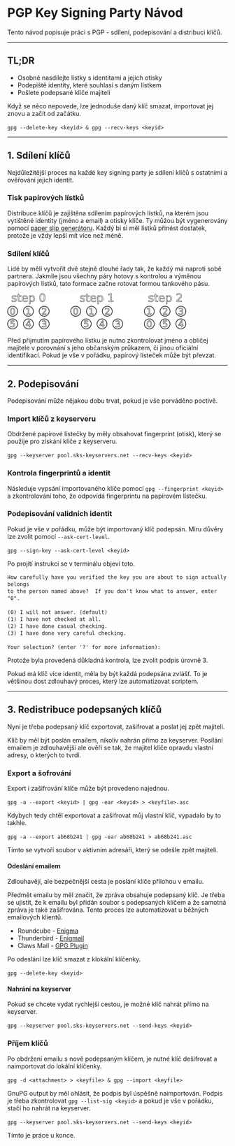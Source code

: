# PGP Key Signing Party Návod

Tento návod popisuje práci s PGP - sdílení, podepisování a distribuci klíčů.

---

## TL;DR
* Osobně nasdílejte lístky s identitami a jejich otisky
* Podepiště identity, které souhlasí s daným lístkem
* Pošlete podepsané klíče majiteli

Když se něco nepovede, lze jednoduše daný klíč smazat, importovat jej znovu a začít od začátku.

`gpg --delete-key <keyid> & gpg --recv-keys <keyid>`

---

## 1. Sdílení klíčů

Nejdůležitější proces na každé key signing party je sdílení klíčů s ostatními a ověřování jejich identit.

### Tisk papírových lístků

Distribuce klíčů je zajištěna sdílením papírových lístků, na kterém jsou vytištěné identity (jméno a email) a otisky klíče. Ty můžou být vygenerovány pomocí [paper slip generátoru](http://openpgp.quelltextlich.at/slip.html). Každý bi si měl lístků přinést dostatek, protože je vždy lepší mít více než méně.

### Sdílení klíčů

Lidé by měli vytvořit dvě stejně dlouhé řady tak, že každý má naproti sobě partnera. Jakmile jsou všechny páry hotovy s kontrolou a výměnou papírových lístků, tato formace začne rotovat formou tankového pásu.

![line-formation](line-formation.png)

Před přijmutím papírového lístku je nutno zkontrolovat jméno a obličej majitele v porovnání s jeho občanským průkazem, či jinou oficiální identifikací. Pokud je vše v pořádku, papírový lísteček může být převzat.

---

## 2. Podepisování

Podepisování může nějakou dobu trvat, pokud je vše porváděno poctivě.

### Import klíčů z keyserveru

Obdržené papírové lístečky by měly obsahovat fingerprint (otisk), který se použije pro získání klíče z keyserveru.

`gpg --keyserver pool.sks-keyservers.net --recv-keys <keyid>`

### Kontrola fingerprintů a identit

Následuje vypsání importovaného klíče pomocí `gpg --fingerprint <keyid>` a zkontrolování toho, že odpovídá fingerprintu na papírovém lístečku.

### Podepisování validních identit

Pokud je vše v pořádku, může být importovaný klíč podepsán. Míru důvěry lze zvolit pomocí `--ask-cert-level`.

`gpg --sign-key --ask-cert-level <keyid>`

Po projítí instrukcí se v terminálu objeví toto.

	How carefully have you verified the key you are about to sign actually belongs
	to the person named above?  If you don't know what to answer, enter "0".

  	(0) I will not answer. (default)
  	(1) I have not checked at all.
  	(2) I have done casual checking.
  	(3) I have done very careful checking.

	Your selection? (enter '?' for more information):

Protože byla provedená důkladná kontrola, lze zvolit podpis úrovně 3.

Pokud má klíč více identit, měla by být každá podepsána zvlášť. To je většinou dost zdlouhavý proces, který lze automatizovat scriptem.

---

## 3. Redistribuce podepsaných klíčů

Nyní je třeba podepsaný klíč exportovat, zašifrovat a poslat jej zpět majiteli.

Klíč by měl být poslán emailem, nikoliv nahrán přímo za keyserver. Posílání emailem je zdlouhavější ale ověří se tak, že majitel klíče opravdu vlastní adresy, o kterých to tvrdí.

### Export a šofrování

Export i zašifrování klíče může být provedeno najednou.

`gpg -a --export <keyid> | gpg -ear <keyid> > <keyfile>.asc`

Kdybych tedy chtěl exportovat a zašifrovat můj vlastní klíč, vypadalo by to takhle.

`gpg -a --export ab68b241 | gpg -ear ab68b241 > ab68b241.asc`

Tímto se vytvoří soubor v aktivním adresáři, který se odešle zpět majiteli.

#### Odeslání emailem

Zdlouhavějí, ale bezpečnější cesta je poslání klíče přílohou v emailu.

Předmět emailu by měl značit, že zpráva obsahuje podepsaný klíč. Je třeba se ujistit, že k emailu byl přidán soubor s podepsaných klíčem a že samotná zpráva je také zašifrována. Tento proces lze automatizovat u běžných emailových klientů.

* Roundcube - [Enigma](https://github.com/roundcube/roundcubemail/tree/master/plugins/enigma)
* Thunderbird - [Enigmail](https://www.enigmail.net/index.php/en/)
* Claws Mail - [GPG Plugin](http://www.claws-mail.org/plugin.php?plugin=gpg)

Po odeslání lze klíč smazat z klokální klíčenky.

`gpg --delete-key <keyid>`

#### Nahrání na keyserver

Pokud se chcete vydat rychlejší cestou, je možné klíč nahrát přímo na keyserver.

`gpg --keyserver pool.sks-keyservers.net --send-keys <keyid>`

### Příjem klíčů

Po obdržení emailu s nově podepsaným klíčem, je nutné klíč dešifrovat a naimportovat do lokální klíčenky.

`gpg -d <attachment> > <keyfile> & gpg --import <keyfile>`

GnuPG output by měl ohlásit, že podpis byl úspěšně naimportován. Podpis je třeba zkontrolovat `gpg --list-sig <keyid>` a pokud je vše v pořádku, stačí ho nahrát na keyserver.

`gpg --keyserver pool.sks-keyservers.net --send-keys <keyid>`

Tímto je práce u konce.

